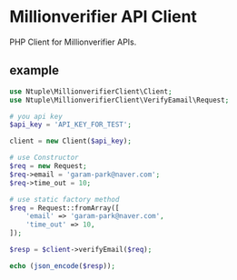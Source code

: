 # Millionverifier API Client

PHP Client for Millionverifier APIs.

## example

``` php
use Ntuple\MillionverifierClient\Client;
use Ntuple\MillionverifierClient\VerifyEamail\Request;

# you api key
$api_key = 'API_KEY_FOR_TEST';

client = new Client($api_key);

# use Constructor
$req = new Request;
$req->email = 'garam-park@naver.com';
$req->time_out = 10;

# use static factory method
$req = Request::fromArray([
    'email' => 'garam-park@naver.com',
    'time_out' => 10,
]);

$resp = $client->verifyEmail($req);

echo (json_encode($resp));

```
